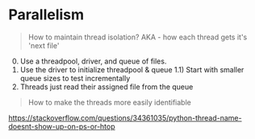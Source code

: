 # Parallelism

> How to maintain thread isolation? AKA - how each thread gets it's 'next file'

0) Use a threadpool, driver, and queue of files.
1) Use the driver to initialize threadpool & queue
1.1) Start with smaller queue sizes to test incrementally
2) Threads just read their assigned file from the queue

> How to make the threads more easily identifiable

https://stackoverflow.com/questions/34361035/python-thread-name-doesnt-show-up-on-ps-or-htop